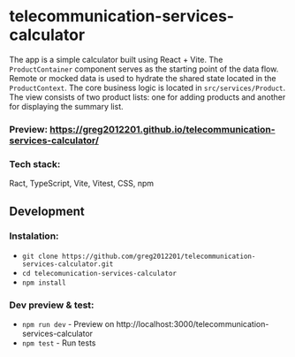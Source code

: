 # telecommunication-services-calculator

The app is a simple calculator built using React + Vite. The `ProductContainer` component serves as the starting point of the data flow. 
Remote or mocked data is used to hydrate the shared state located in the `ProductContext`. 
The core business logic is located in `src/services/Product`. 
The view consists of two product lists: one for adding products and another for displaying the summary list.

### Preview: https://greg2012201.github.io/telecommunication-services-calculator/

### Tech stack:
Ract, TypeScript, Vite, Vitest, CSS, npm

## Development
   
   ### Instalation:
  - `git clone https://github.com/greg2012201/telecommunication-services-calculator.git`
  - `cd telecomunication-services-calculator`
  - `npm install`
  
   ### Dev preview & test:
- `npm run dev` - Preview on http://localhost:3000/telecommunication-services-calculator
- `npm test` - Run tests

